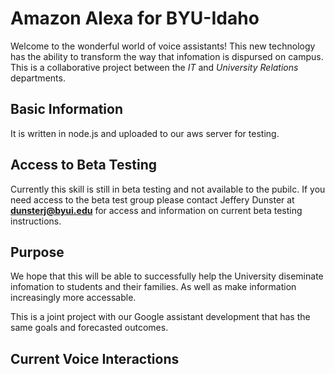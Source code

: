 Amazon Alexa for BYU-Idaho
==========================
Welcome to the wonderful world of voice assistants! This new technology
has the ability to transform the way that infomation is dispursed on campus.
This is a collaborative project between the _IT_ and _University Relations_ 
departments. 

## Basic Information
It is written in node.js and uploaded to our aws server for testing. 

## Access to Beta Testing
Currently this skill is still in beta testing and not available to the pubilc.
If you need access to the beta test group please contact Jeffery Dunster
at **dunsterj@byui.edu** for access and information on current beta testing 
instructions. 

## Purpose
We hope that this will be able to successfully help the University diseminate 
infomation to students and their families. As well as make information increasingly
more accessable.

This is a joint project with our Google assistant development that has the same goals
and forecasted outcomes. 

## Current Voice Interactions

